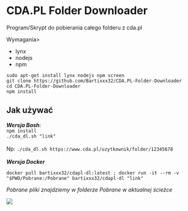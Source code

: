 # CDA.PL Folder Downloader
Program/Skrypt do pobierania całego folderu z cda.pl


Wymagania>

 - lynx<br>
 - nodejs
 - npm
 
  `sudo apt-get install lynx nodejs npm screen`
  <br>
  `git clone https://github.com/Bartixxx32/CDA.PL-Folder-Downloader`
  <br>
  `cd CDA.PL-Folder-Downloader`
  <br>
  `npm install`
## Jak używać
***Wersja Bash***:<br>
`npm install`<br>
`./cda_dl.sh "link"`
<br>
<br>Np: `./cda_dl.sh https://www.cda.pl/uzytkownik/folder/12345678` 
<br>
<br>***Wersja Docker***
 
    docker pull bartixxx32/cdapl-dl:latest ; docker run -it --rm -v "$PWD/Pobrane:/Pobrane" bartixxx32/cdapl-dl "link"
*Pobrane pliki znajdziemy w folderze Pobrane w aktualnej ścieżce* 




[![](https://images.microbadger.com/badges/image/bartixxx32/cdapl-dl.svg)](https://microbadger.com/images/bartixxx32/cdapl-dl "Badge")
